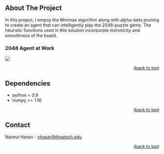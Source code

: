 <a name="readme-top"></a>

<!-- ABOUT THE PROJECT -->
## About The Project
In this project, I empoy the Minimax algorithm along with alpha-beta pruning to create an agent that can intelligently play the 2048-puzzle game. The heuristic functions used in this solution incorporate monoticity and smoothness of the board.

### 2048 Agent at Work
<img src="https://github.com/PrimalNaimul/2048-Minimax-Solver/blob/main/Gif/2048.gif"/>



<p align="right">(<a href="#readme-top">back to top</a>)</p>

<!-- Dependencies -->
## Dependencies
* python = 3.9
* numpy >= 1.16

<p align="right">(<a href="#readme-top">back to top</a>)</p>

<!-- CONTACT -->
## Contact
Naimul Hasan - nhasan9@gatech.edu

<p align="right">(<a href="#readme-top">back to top</a>)</p>
